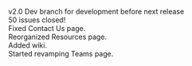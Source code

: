 v2.0
	Dev branch for development before next release
	<br />
	50 issues closed!
	<br />
	Fixed Contact Us page.
	<br />
	Reorganized Resources page.
	<br />
	Added wiki.
	<br />
	Started revamping Teams page.
